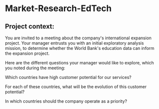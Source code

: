 # Market-Research-EdTech
## Project context:

You are invited to a meeting about the company's international expansion project. Your manager entrusts you with an initial exploratory analysis mission, to determine whether the World Bank's education data can inform the expansion project.

Here are the different questions your manager would like to explore, which you noted during the meeting:

Which countries have high customer potential for our services?

For each of these countries, what will be the evolution of this customer potential?

In which countries should the company operate as a priority?

